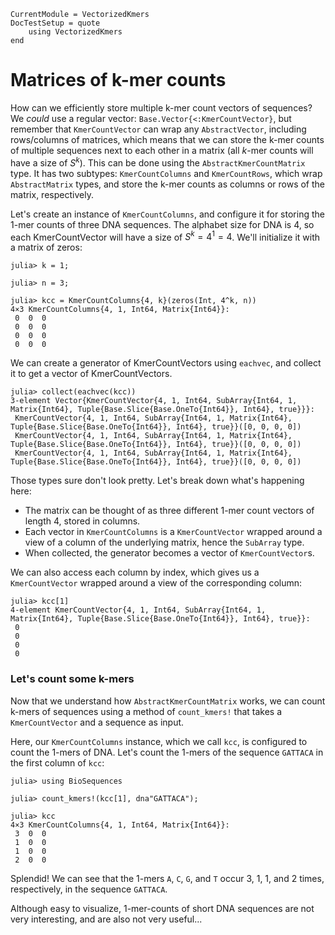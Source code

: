```@meta
CurrentModule = VectorizedKmers
DocTestSetup = quote
    using VectorizedKmers
end
```

# Matrices of k-mer counts

How can we efficiently store multiple k-mer count vectors of sequences? We *could* use a regular vector: `Base.Vector{<:KmerCountVector}`, but remember that `KmerCountVector` can wrap any `AbstractVector`, including rows/columns of matrices, which means that we can store the k-mer counts of multiple sequences next to each other in a matrix (all $k$-mer counts will have a size of $S^k$). This can be done using the `AbstractKmerCountMatrix` type. It has two subtypes: `KmerCountColumns` and `KmerCountRows`, which wrap `AbstractMatrix` types, and store the k-mer counts as columns or rows of the matrix, respectively.

Let's create an instance of `KmerCountColumns`, and configure it for storing the 1-mer counts of three DNA sequences. The alphabet size for DNA is 4, so each KmerCountVector will have a size of $S^k=4^1=4$. We'll initialize it with a matrix of zeros:

```jldoctest
julia> k = 1;

julia> n = 3;

julia> kcc = KmerCountColumns{4, k}(zeros(Int, 4^k, n))
4×3 KmerCountColumns{4, 1, Int64, Matrix{Int64}}:
 0  0  0
 0  0  0
 0  0  0
 0  0  0
```

We can create a generator of KmerCountVectors using `eachvec`, and collect it to get a vector of KmerCountVectors.

```jldoctest
julia> collect(eachvec(kcc))
3-element Vector{KmerCountVector{4, 1, Int64, SubArray{Int64, 1, Matrix{Int64}, Tuple{Base.Slice{Base.OneTo{Int64}}, Int64}, true}}}:
 KmerCountVector{4, 1, Int64, SubArray{Int64, 1, Matrix{Int64}, Tuple{Base.Slice{Base.OneTo{Int64}}, Int64}, true}}([0, 0, 0, 0])
 KmerCountVector{4, 1, Int64, SubArray{Int64, 1, Matrix{Int64}, Tuple{Base.Slice{Base.OneTo{Int64}}, Int64}, true}}([0, 0, 0, 0])
 KmerCountVector{4, 1, Int64, SubArray{Int64, 1, Matrix{Int64}, Tuple{Base.Slice{Base.OneTo{Int64}}, Int64}, true}}([0, 0, 0, 0])
```

Those types sure don't look pretty. Let's break down what's happening here:
- The matrix can be thought of as three different 1-mer count vectors of length 4, stored in columns.
- Each vector in `KmerCountColumns` is a `KmerCountVector` wrapped around a view of a column of the underlying matrix, hence the `SubArray` type.
- When collected, the generator becomes a vector of `KmerCountVector`s.

We can also access each column by index, which gives us a `KmerCountVector` wrapped around a view of the corresponding column:

```jldoctest
julia> kcc[1]
4-element KmerCountVector{4, 1, Int64, SubArray{Int64, 1, Matrix{Int64}, Tuple{Base.Slice{Base.OneTo{Int64}}, Int64}, true}}:
 0
 0
 0
 0
```

### Let's count some k-mers

Now that we understand how `AbstractKmerCountMatrix` works, we can count k-mers of sequences using a method of `count_kmers!` that takes a `KmerCountVector` and a sequence as input.

Here, our `KmerCountColumns` instance, which we call `kcc`, is configured to count the 1-mers of DNA. Let's count the 1-mers of the sequence `GATTACA` in the first column of `kcc`:

```jldoctest
julia> using BioSequences

julia> count_kmers!(kcc[1], dna"GATTACA");

julia> kcc
4×3 KmerCountColumns{4, 1, Int64, Matrix{Int64}}:
 3  0  0
 1  0  0
 1  0  0
 2  0  0
```

Splendid! We can see that the 1-mers `A`, `C`, `G`, and `T` occur 3, 1, 1, and 2 times, respectively, in the sequence `GATTACA`.

Although easy to visualize, 1-mer-counts of short DNA sequences are not very interesting, and are also not very useful...
